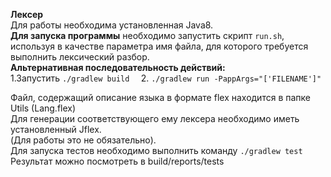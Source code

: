 **Лексер**  
Для работы необходима установленная Java8.  
**Для запуска программы** необходимо запустить скрипт `run.sh`, используя в качестве параметра
имя файла, для которого требуется выполнить лексический разбор.  
**Альтернативная последовательность действий:**  
1.Запустить `./gradlew build  `
2. `./gradlew run -PappArgs="['FILENAME']"  `

Файл, содержащий описание языка в формате flex находится в папке Utils (Lang.flex)  
Для генерации соответствующего ему лексера необходимо иметь установленный Jflex.  
(Для работы это не обязательно).  
Для запуска тестов необходимо выполнить команду `./gradlew test`  
Результат можно посмотреть в build/reports/tests